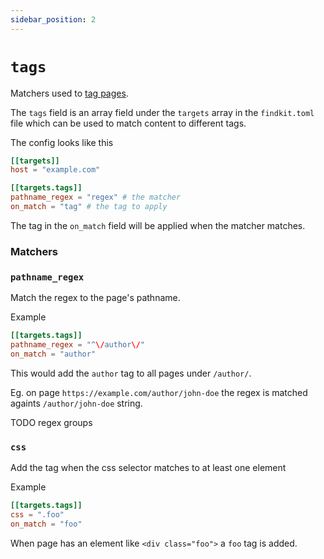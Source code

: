 ```yaml
---
sidebar_position: 2
---
```


# `tags`

Matchers used to [tag pages](/crawler/tagging).

The `tags` field is an array field under the `targets` array in the
`findkit.toml` file which can be used to match content to different tags.

The config looks like this

```toml
[[targets]]
host = "example.com"

[[targets.tags]]
pathname_regex = "regex" # the matcher
on_match = "tag" # the tag to apply
```

The tag in the `on_match` field will be applied when the matcher matches.

### Matchers

### `pathname_regex`

Match the regex to the page's pathname.

Example

```toml
[[targets.tags]]
pathname_regex = "^\/author\/"
on_match = "author"
```

This would add the `author` tag to all pages under `/author/`.

Eg. on page `https://example.com/author/john-doe` the regex is matched againts
`/author/john-doe` string.

TODO regex groups

### `css`

Add the tag when the css selector matches to at least one element

Example

```toml
[[targets.tags]]
css = ".foo"
on_match = "foo"
```

When page has an element like `<div class="foo">` a `foo` tag is added.

